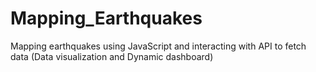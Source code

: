 # Mapping_Earthquakes
Mapping earthquakes using JavaScript and interacting with API to fetch data (Data visualization and Dynamic dashboard)
